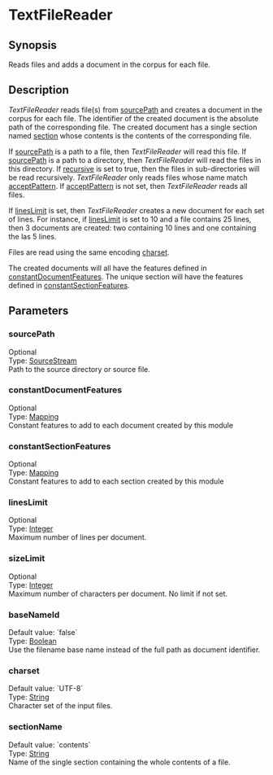 <h1 class="module">TextFileReader</h1>

## Synopsis

Reads files and adds a document in the corpus for each file.

## Description

*TextFileReader* reads file(s) from <a href="#sourcePath" class="param">sourcePath</a> and creates a document in the corpus for each file. The identifier of the created document is the absolute path of the corresponding file. The created document has a single section named <a href="#section" class="param">section</a> whose contents is the contents of the corresponding file.

If <a href="#sourcePath" class="param">sourcePath</a> is a path to a file, then *TextFileReader* will read this file. If <a href="#sourcePath" class="param">sourcePath</a> is a path to a directory, then *TextFileReader* will read the files in this directory. If <a href="#recursive" class="param">recursive</a> is set to true, then the files in sub-directories will be read recursively. *TextFileReader* only reads files whose name match <a href="#acceptPattern" class="param">acceptPattern</a>. If <a href="#acceptPattern" class="param">acceptPattern</a> is not set, then *TextFileReader* reads all files.

If <a href="#linesLimit" class="param">linesLimit</a> is set, then *TextFileReader* creates a new document for each set of lines. For instance, if <a href="#linesLimit" class="param">linesLimit</a> is set to 10 and a file contains 25 lines, then 3 documents are created: two containing 10 lines and one containing the las 5 lines.

Files are read using the same encoding <a href="#charset" class="param">charset</a>.

The created documents will all have the features defined in <a href="#constantDocumentFeatures" class="param">constantDocumentFeatures</a>. The unique section will have the features defined in <a href="#constantSectionFeatures" class="param">constantSectionFeatures</a>.

## Parameters

<a name="sourcePath">

### sourcePath

<div class="param-level param-level-optional">Optional
</div>
<div class="param-type">Type: <a href="../converter/fr.inra.maiage.bibliome.util.streams.SourceStream" class="converter">SourceStream</a>
</div>
Path to the source directory or source file.

<a name="constantDocumentFeatures">

### constantDocumentFeatures

<div class="param-level param-level-optional">Optional
</div>
<div class="param-type">Type: <a href="../converter/fr.inra.maiage.bibliome.alvisnlp.core.module.types.Mapping" class="converter">Mapping</a>
</div>
Constant features to add to each document created by this module

<a name="constantSectionFeatures">

### constantSectionFeatures

<div class="param-level param-level-optional">Optional
</div>
<div class="param-type">Type: <a href="../converter/fr.inra.maiage.bibliome.alvisnlp.core.module.types.Mapping" class="converter">Mapping</a>
</div>
Constant features to add to each section created by this module

<a name="linesLimit">

### linesLimit

<div class="param-level param-level-optional">Optional
</div>
<div class="param-type">Type: <a href="../converter/java.lang.Integer" class="converter">Integer</a>
</div>
Maximum number of lines per document.

<a name="sizeLimit">

### sizeLimit

<div class="param-level param-level-optional">Optional
</div>
<div class="param-type">Type: <a href="../converter/java.lang.Integer" class="converter">Integer</a>
</div>
Maximum number of characters per document. No limit if not set.

<a name="baseNameId">

### baseNameId

<div class="param-level param-level-default-value">Default value: `false`
</div>
<div class="param-type">Type: <a href="../converter/java.lang.Boolean" class="converter">Boolean</a>
</div>
Use the filename base name instead of the full path as document identifier.

<a name="charset">

### charset

<div class="param-level param-level-default-value">Default value: `UTF-8`
</div>
<div class="param-type">Type: <a href="../converter/java.lang.String" class="converter">String</a>
</div>
Character set of the input files.

<a name="sectionName">

### sectionName

<div class="param-level param-level-default-value">Default value: `contents`
</div>
<div class="param-type">Type: <a href="../converter/java.lang.String" class="converter">String</a>
</div>
Name of the single section containing the whole contents of a file.


